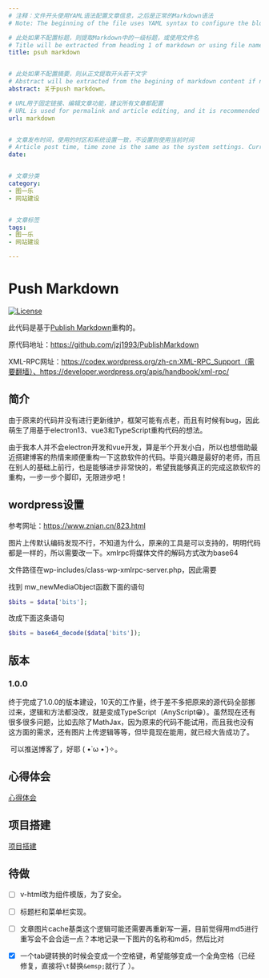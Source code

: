 ```yaml
---
# 注释：文件开头使用YAML语法配置文章信息，之后是正常的Markdown语法
# Note: The beginning of the file uses YAML syntax to configure the blog meta data, followed by the normal Markdown syntax.

# 此处如果不配置标题，则提取Markdown中的一级标题，或使用文件名
# Title will be extracted from heading 1 of markdown or using file name if not configured here.
title: psuh markdown


# 此处如果不配置摘要，则从正文提取开头若干文字
# Abstract will be extracted from the begining of markdown content if not configured here.
abstract: 关于push markdown。

# URL用于固定链接、编辑文章功能，建议所有文章都配置
# URL is used for permalink and article editing, and it is recommended to be configured.
url: markdown


# 文章发布时间，使用的时区和系统设置一致，不设置则使用当前时间
# Article post time, time zone is the same as the system settings. Current time will be used if not configured here.
date: 


# 文章分类
category:
- 图一乐
- 网站建设


# 文章标签
tags:
- 图一乐
- 网站建设

---
```


# Push Markdown

[![License](https://img.shields.io/badge/License-Apache%202.0-blue.svg)](https://raw.githubusercontent.com/meituan/WMRouter/master/LICENSE)

此代码是基于[Publish Markdown](https://github.com/jzj1993/PublishMarkdown)重构的。

原代码地址：https://github.com/jzj1993/PublishMarkdown

XML-RPC网址：https://codex.wordpress.org/zh-cn:XML-RPC_Support（需要翻墙）、https://developer.wordpress.org/apis/handbook/xml-rpc/

## 简介

​	由于原来的代码并没有进行更新维护，框架可能有点老，而且有时候有bug，因此萌生了用基于electron13、vue3和TypeScript重构代码的想法。

​	由于我本人并不会electron开发和vue开发，算是半个开发小白，所以也想借助最近搭建博客的热情来顺便重构一下这款软件的代码。毕竟兴趣是最好的老师，而且在别人的基础上前行，也是能够进步非常快的，希望我能够真正的完成这款软件的重构，一步一步个脚印，无限进步吧！

## wordpress设置

参考网址：https://www.znian.cn/823.html

图片上传默认编码发现不行，不知道为什么，原来的工具是可以支持的，明明代码都是一样的，所以需要改一下。xmlrpc将媒体文件的解码方式改为base64

文件路径在wp-includes/class-wp-xmlrpc-server.php，因此需要

找到 mw_newMediaObject函数下面的语句

```php
$bits = $data['bits'];
```

改成下面这条语句

```php
$bits = base64_decode($data['bits']);
```

## 版本

### 1.0.0

​	终于完成了1.0.0的版本建设，10天的工作量，终于差不多把原来的源代码全部挪过来，逻辑和方法都没改，就是变成TypeScript（AnyScript😁）。虽然现在还有很多很多问题，比如去除了MathJax，因为原来的代码不能试用，而且我也没有这方面的需求，还有图片上传逻辑等等，但毕竟现在能用，就已经大告成功了。

​	可以推送博客了，好耶 ( •̀ ω •́ )✧。

## 心得体会

[心得体会](docs/心得体会.md)

## 项目搭建

[项目搭建](docs/项目搭建.md)

## 待做

- [ ] v-html改为组件模版，为了安全。
- [ ] 标题栏和菜单栏实现。
- [ ] 文章图片cache基类这个逻辑可能还需要再重新写一遍，目前觉得用md5进行重写会不会合适一点？本地记录一下图片的名称和md5，然后比对
- [x] 一个tab键转换的时候会变成一个空格键，希望能够变成一个全角空格（已经修复，直接将`\t`替换`&emsp;`就行了 ）。

